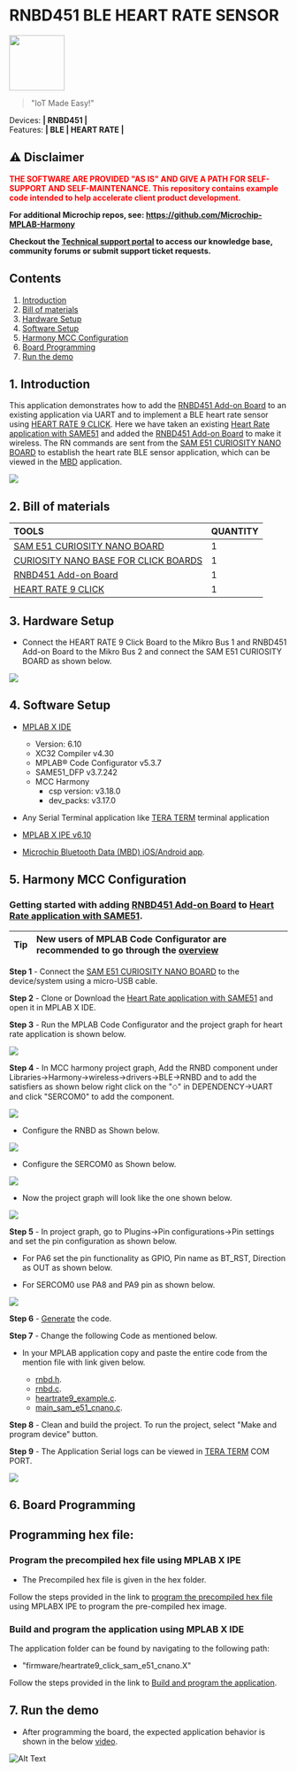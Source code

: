 # RNBD451 BLE HEART RATE SENSOR

<img src="docs/IoT-Made-Easy-Logo.png" width=100>


> "IoT Made Easy!" 

Devices: **| RNBD451 |**<br>
Features: **| BLE | HEART RATE |**


## ⚠ Disclaimer

<p><span style="color:red"><b>
THE SOFTWARE ARE PROVIDED "AS IS" AND GIVE A PATH FOR SELF-SUPPORT AND SELF-MAINTENANCE. This repository contains example code intended to help accelerate client product development. </br>

For additional Microchip repos, see: <a href="https://github.com/Microchip-MPLAB-Harmony" target="_blank">https://github.com/Microchip-MPLAB-Harmony</a>

Checkout the <a href="https://microchipsupport.force.com/s/" target="_blank">Technical support portal</a> to access our knowledge base, community forums or submit support ticket requests.
</span></p></b>

## Contents

1. [Introduction](#step1)
1. [Bill of materials](#step2)
1. [Hardware Setup](#step3)
1. [Software Setup](#step4)
1. [Harmony MCC Configuration](#step5)
1. [Board Programming](#step6)
1. [Run the demo](#step7)

## 1. Introduction<a name="step1">

This application demonstrates how to add the [RNBD451 Add-on Board](https://www.microchip.com/en-us/development-tool/ev25f14a) to an existing application via UART and to implement a BLE heart rate sensor using [HEART RATE 9 CLICK](https://www.mikroe.com/heart-rate-9-click). Here we have taken an existing [Heart Rate application with SAME51](https://github.com/Microchip-MPLAB-Harmony/reference_apps/tree/master/apps/sam_e51_cnano/same51n_mikroe_click/heartrate9) and added the [RNBD451 Add-on Board](https://www.microchip.com/en-us/development-tool/ev25f14a) to make it wireless. The RN commands are sent from the [SAM E51 CURIOSITY NANO BOARD](https://www.microchip.com/en-us/development-tool/ev76s68a) to establish the heart rate BLE sensor application, which can be viewed in the [MBD](https://play.google.com/store/apps/details?id=com.microchip.bluetooth.data&hl=en_IN&gl=US) application.

![](docs/app.png)

## 2. Bill of materials<a name="step2">

| TOOLS | QUANTITY |
| :- | :- |
| [SAM E51 CURIOSITY NANO BOARD](https://www.microchip.com/en-us/development-tool/ev76s68a) | 1 |
| [CURIOSITY NANO BASE FOR CLICK BOARDS](https://www.microchip.com/en-us/development-tool/ac164162) | 1 |
| [RNBD451 Add-on Board](https://www.microchip.com/en-us/development-tool/ev25f14a) | 1 |
| [HEART RATE 9 CLICK](https://www.mikroe.com/heart-rate-9-click) | 1 |

## 3. Hardware Setup<a name="step3">

- Connect the HEART RATE 9 Click Board to the Mikro Bus 1 and RNBD451 Add-on Board to the Mikro Bus 2 and connect the SAM E51 CURIOSITY BOARD as shown below.

![](docs/hardware.png)

## 4. Software Setup<a name="step4">

- [MPLAB X IDE ](https://www.microchip.com/en-us/tools-resources/develop/mplab-x-ide#tabs)

    - Version: 6.10
	- XC32 Compiler v4.30
	- MPLAB® Code Configurator v5.3.7
	- SAME51_DFP v3.7.242
	- MCC Harmony
	  - csp version: v3.18.0
	  - dev_packs: v3.17.0
	  
- Any Serial Terminal application like [TERA TERM](https://download.cnet.com/Tera-Term/3000-2094_4-75766675.html) terminal application

- [MPLAB X IPE v6.10](https://microchipdeveloper.com/ipe:installation)

- [Microchip Bluetooth Data (MBD) iOS/Android app](https://play.google.com/store/apps/details?id=com.microchip.bluetooth.data&hl=en_IN&gl=US).

## 5. Harmony MCC Configuration<a name="step5">

### Getting started with adding [RNBD451 Add-on Board](https://www.microchip.com/en-us/development-tool/ev25f14a) to [Heart Rate application with SAME51](https://github.com/Microchip-MPLAB-Harmony/reference_apps/tree/master/apps/sam_e51_cnano/same51n_mikroe_click/heartrate9).

| Tip | New users of MPLAB Code Configurator are recommended to go through the [overview](https://onlinedocs.microchip.com/pr/GUID-1F7007B8-9A46-4D03-AEED-650357BA760D-en-US-6/index.html?GUID-AFAB9227-B10C-4FAE-9785-98474664B50A) |
| :- | :- |

**Step 1** - Connect the [SAM E51 CURIOSITY NANO BOARD](https://www.microchip.com/en-us/development-tool/ev76s68a) to the device/system using a micro-USB cable.

**Step 2** - Clone or Download the [Heart Rate application with SAME51](https://github.com/Microchip-MPLAB-Harmony/reference_apps/tree/master/apps/sam_e51_cnano/same51n_mikroe_click/heartrate9) and open it in MPLAB X IDE.

**Step 3** - Run the MPLAB Code Configurator and the project graph for heart rate application is shown below.

![](docs/project_graph_prev.png)

**Step 4** - In MCC harmony project graph, Add the RNBD component under Libraries->Harmony->wireless->drivers->BLE->RNBD and to add the satisfiers as shown below right click on the "⬦" in DEPENDENCY->UART and click "SERCOM0" to add the component.

![](docs/RN.png)

- Configure the RNBD as Shown below.

![](docs/RNBD.png) 

- Configure the SERCOM0 as Shown below.

![](docs/SERCOM0.png)

- Now the project graph will look like the one shown below.

![](docs/project_graph.png)

**Step 5** - In project graph, go to Plugins->Pin configurations->Pin settings and set the pin configuration as shown below.

- For PA6 set the pin functionality as GPIO, Pin name as BT_RST, Direction as OUT as shown below.

- For SERCOM0 use PA8 and PA9 pin as shown below. 
  
![](docs/pinsetting.png)

**Step 6** - [Generate](https://onlinedocs.microchip.com/pr/GUID-A5330D3A-9F51-4A26-B71D-8503A493DF9C-en-US-1/index.html?GUID-9C28F407-4879-4174-9963-2CF34161398E) the code.

**Step 7** - Change the following Code as mentioned below.

- In your MPLAB application copy and paste the entire code from the mention file with link given below.

	- [rnbd.h](https://github.com/MicrochipTech/RNBD451_BLE_HEART_RATE_SENSOR/blob/main/firmware/src/rnbd/rnbd.h).
	- [rnbd.c](https://github.com/MicrochipTech/RNBD451_BLE_HEART_RATE_SENSOR/blob/main/firmware/src/rnbd/rnbd.c).
	- [heartrate9_example.c](https://github.com/MicrochipTech/RNBD451_BLE_HEART_RATE_SENSOR/blob/main/firmware/src/click_routines/heartrate9/heartrate9_example.c).
	- [main_sam_e51_cnano.c](https://github.com/MicrochipTech/RNBD451_BLE_HEART_RATE_SENSOR/blob/main/firmware/src/main_sam_e51_cnano.c).
		
**Step 8** - Clean and build the project. To run the project, select "Make and program device" button.
	
**Step 9** - The Application Serial logs can be viewed in [TERA TERM](https://download.cnet.com/Tera-Term/3000-2094_4-75766675.html) COM PORT.

![](docs/TERATERM.png)
	
## 6. Board Programming<a name="step6">

## Programming hex file:

### Program the precompiled hex file using MPLAB X IPE

- The Precompiled hex file is given in the hex folder.

Follow the steps provided in the link to [program the precompiled hex file](https://microchipdeveloper.com/ipe:programming-device) using MPLABX IPE to program the pre-compiled hex image. 


### Build and program the application using MPLAB X IDE

The application folder can be found by navigating to the following path: 

- "firmware/heartrate9_click_sam_e51_cnano.X"

Follow the steps provided in the link to [Build and program the application](https://github.com/Microchip-MPLAB-Harmony/wireless_apps_pic32cxbz2_wbz45/tree/master/apps/ble/advanced_applications/ble_sensor#build-and-program-the-application-guid-3d55fb8a-5995-439d-bcd6-deae7e8e78ad-section).

## 7. Run the demo<a name="step7">

- After programming the board, the expected application behavior is shown in the below [video](https://github.com/MicrochipTech/RNBD451_BLE_HEART_RATE_SENSOR/blob/main/docs/demo.gif).

![Alt Text](docs/demo.gif)
